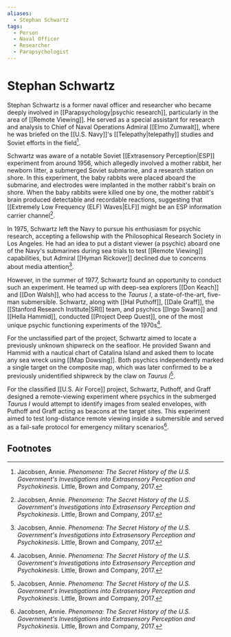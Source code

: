 ```yaml
---
aliases:
  - Stephan Schwartz
tags:
  - Person
  - Naval Officer
  - Researcher
  - Parapsychologist
---
```

# Stephan Schwartz

Stephan Schwartz is a former naval officer and researcher who became deeply involved in [[Parapsychology|psychic research]], particularly in the area of [[Remote Viewing]]. He served as a special assistant for research and analysis to Chief of Naval Operations Admiral [[Elmo Zumwalt]], where he was briefed on the [[U.S. Navy]]'s [[Telepathy|telepathy]] studies and Soviet efforts in the field[^1].

Schwartz was aware of a notable Soviet [[Extrasensory Perception|ESP]] experiment from around 1956, which allegedly involved a mother rabbit, her newborn litter, a submerged Soviet submarine, and a research station on shore. In this experiment, the baby rabbits were placed aboard the submarine, and electrodes were implanted in the mother rabbit's brain on shore. When the baby rabbits were killed one by one, the mother rabbit's brain produced detectable and recordable reactions, suggesting that [[Extremely Low Frequency (ELF) Waves|ELF]] might be an ESP information carrier channel[^1].

In 1975, Schwartz left the Navy to pursue his enthusiasm for psychic research, accepting a fellowship with the Philosophical Research Society in Los Angeles. He had an idea to put a distant viewer (a psychic) aboard one of the Navy's submarines during sea trials to test [[Remote Viewing]] capabilities, but Admiral [[Hyman Rickover]] declined due to concerns about media attention[^1].

However, in the summer of 1977, Schwartz found an opportunity to conduct such an experiment. He teamed up with deep-sea explorers [[Don Keach]] and [[Don Walsh]], who had access to the *Taurus I*, a state-of-the-art, five-man submersible. Schwartz, along with [[Hal Puthoff]], [[Dale Graff]], the [[Stanford Research Institute|SRI]] team, and psychics [[Ingo Swann]] and [[Hella Hammid]], conducted [[Project Deep Quest]], one of the most unique psychic functioning experiments of the 1970s[^1].

For the unclassified part of the project, Schwartz aimed to locate a previously unknown shipwreck on the seafloor. He provided Swann and Hammid with a nautical chart of Catalina Island and asked them to locate any sea wreck using [[Map Dowsing]]. Both psychics independently marked a single target on the composite map, which was later confirmed to be a previously unidentified shipwreck by the claw on *Taurus I*[^1].

For the classified [[U.S. Air Force]] project, Schwartz, Puthoff, and Graff designed a remote-viewing experiment where psychics in the submerged *Taurus I* would attempt to identify images from sealed envelopes, with Puthoff and Graff acting as beacons at the target sites. This experiment aimed to test long-distance remote viewing inside a submersible and served as a fail-safe protocol for emergency military scenarios[^1].

## Footnotes
[^1]: Jacobsen, Annie. *Phenomena: The Secret History of the U.S. Government's Investigations into Extrasensory Perception and Psychokinesis*. Little, Brown and Company, 2017.